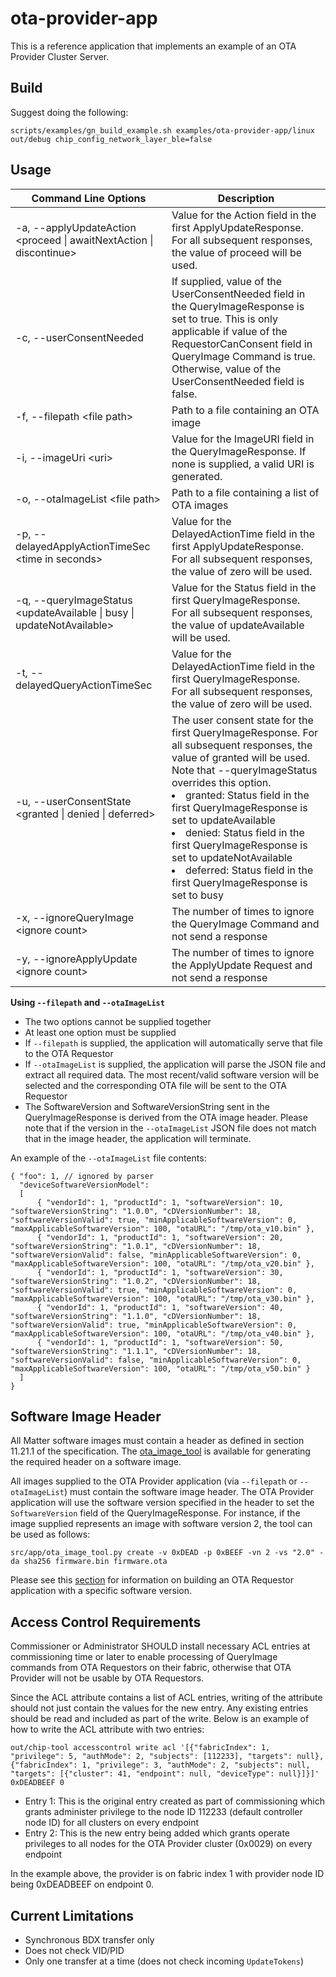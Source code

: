 # ota-provider-app

This is a reference application that implements an example of an OTA Provider
Cluster Server.

## Build

Suggest doing the following:

```
scripts/examples/gn_build_example.sh examples/ota-provider-app/linux out/debug chip_config_network_layer_ble=false
```

## Usage

| Command Line Options                                                     | Description                                                                                                                                                                                                                                                                                                                                                                                                                            |
| ------------------------------------------------------------------------ | -------------------------------------------------------------------------------------------------------------------------------------------------------------------------------------------------------------------------------------------------------------------------------------------------------------------------------------------------------------------------------------------------------------------------------------- |
| -a, --applyUpdateAction \<proceed \| awaitNextAction \| discontinue\>    | Value for the Action field in the first ApplyUpdateResponse.<br>For all subsequent responses, the value of proceed will be used.                                                                                                                                                                                                                                                                                                       |
| -c, --userConsentNeeded                                                  | If supplied, value of the UserConsentNeeded field in the QueryImageResponse is set to true. This is only applicable if value of the RequestorCanConsent field in QueryImage Command is true.<br>Otherwise, value of the UserConsentNeeded field is false.                                                                                                                                                                              |
| -f, --filepath \<file path\>                                             | Path to a file containing an OTA image                                                                                                                                                                                                                                                                                                                                                                                                 |
| -i, --imageUri \<uri\>                                                   | Value for the ImageURI field in the QueryImageResponse. If none is supplied, a valid URI is generated.                                                                                                                                                                                                                                                                                                                                 |
| -o, --otaImageList \<file path\>                                         | Path to a file containing a list of OTA images                                                                                                                                                                                                                                                                                                                                                                                         |
| -p, --delayedApplyActionTimeSec \<time in seconds\>                      | Value for the DelayedActionTime field in the first ApplyUpdateResponse.<br>For all subsequent responses, the value of zero will be used.                                                                                                                                                                                                                                                                                               |
| -q, --queryImageStatus \<updateAvailable \| busy \| updateNotAvailable\> | Value for the Status field in the first QueryImageResponse.<br>For all subsequent responses, the value of updateAvailable will be used.                                                                                                                                                                                                                                                                                                |
| -t, --delayedQueryActionTimeSec <time>                                   | Value for the DelayedActionTime field in the first QueryImageResponse.<br>For all subsequent responses, the value of zero will be used.                                                                                                                                                                                                                                                                                                |
| -u, --userConsentState \<granted \| denied \| deferred\>                 | The user consent state for the first QueryImageResponse. For all subsequent responses, the value of granted will be used.<br>Note that --queryImageStatus overrides this option.<li> granted: Status field in the first QueryImageResponse is set to updateAvailable <li> denied: Status field in the first QueryImageResponse is set to updateNotAvailable <li> deferred: Status field in the first QueryImageResponse is set to busy |
| -x, --ignoreQueryImage \<ignore count\>                                  | The number of times to ignore the QueryImage Command and not send a response                                                                                                                                                                                                                                                                                                                                                           |
| -y, --ignoreApplyUpdate \<ignore count\>                                 | The number of times to ignore the ApplyUpdate Request and not send a response                                                                                                                                                                                                                                                                                                                                                          |

**Using `--filepath` and `--otaImageList`**

-   The two options cannot be supplied together
-   At least one option must be supplied
-   If `--filepath` is supplied, the application will automatically serve that
    file to the OTA Requestor
-   If `--otaImageList` is supplied, the application will parse the JSON file
    and extract all required data. The most recent/valid software version will
    be selected and the corresponding OTA file will be sent to the OTA Requestor
-   The SoftwareVersion and SoftwareVersionString sent in the QueryImageResponse
    is derived from the OTA image header. Please note that if the version in the
    `--otaImageList` JSON file does not match that in the image header, the
    application will terminate.

An example of the `--otaImageList` file contents:

```
{ "foo": 1, // ignored by parser
  "deviceSoftwareVersionModel":
  [
      { "vendorId": 1, "productId": 1, "softwareVersion": 10, "softwareVersionString": "1.0.0", "cDVersionNumber": 18, "softwareVersionValid": true, "minApplicableSoftwareVersion": 0, "maxApplicableSoftwareVersion": 100, "otaURL": "/tmp/ota_v10.bin" },
      { "vendorId": 1, "productId": 1, "softwareVersion": 20, "softwareVersionString": "1.0.1", "cDVersionNumber": 18, "softwareVersionValid": false, "minApplicableSoftwareVersion": 0, "maxApplicableSoftwareVersion": 100, "otaURL": "/tmp/ota_v20.bin" },
      { "vendorId": 1, "productId": 1, "softwareVersion": 30, "softwareVersionString": "1.0.2", "cDVersionNumber": 18, "softwareVersionValid": true, "minApplicableSoftwareVersion": 0, "maxApplicableSoftwareVersion": 100, "otaURL": "/tmp/ota_v30.bin" },
      { "vendorId": 1, "productId": 1, "softwareVersion": 40, "softwareVersionString": "1.1.0", "cDVersionNumber": 18, "softwareVersionValid": true, "minApplicableSoftwareVersion": 0, "maxApplicableSoftwareVersion": 100, "otaURL": "/tmp/ota_v40.bin" },
      { "vendorId": 1, "productId": 1, "softwareVersion": 50, "softwareVersionString": "1.1.1", "cDVersionNumber": 18, "softwareVersionValid": false, "minApplicableSoftwareVersion": 0, "maxApplicableSoftwareVersion": 100, "otaURL": "/tmp/ota_v50.bin" }
  ]
}
```

## Software Image Header

All Matter software images must contain a header as defined in section 11.21.1
of the specification. The
[ota_image_tool](https://github.com/project-chip/connectedhomeip/blob/master/src/app/ota_image_tool.py)
is available for generating the required header on a software image.

All images supplied to the OTA Provider application (via `--filepath` or
`--otaImageList`) must contain the software image header. The OTA Provider
application will use the software version specified in the header to set the
`SoftwareVersion` field of the QueryImageResponse. For instance, if the image
supplied represents an image with software version 2, the tool can be used as
follows:

```
src/app/ota_image_tool.py create -v 0xDEAD -p 0xBEEF -vn 2 -vs "2.0" -da sha256 firmware.bin firmware.ota
```

Please see this
[section](https://github.com/project-chip/connectedhomeip/tree/master/examples/ota-requestor-app/linux#generate-images)
for information on building an OTA Requestor application with a specific
software version.

## Access Control Requirements

Commissioner or Administrator SHOULD install necessary ACL entries at
commissioning time or later to enable processing of QueryImage commands from OTA
Requestors on their fabric, otherwise that OTA Provider will not be usable by
OTA Requestors.

Since the ACL attribute contains a list of ACL entries, writing of the attribute
should not just contain the values for the new entry. Any existing entries
should be read and included as part of the write. Below is an example of how to
write the ACL attribute with two entries:

```
out/chip-tool accesscontrol write acl '[{"fabricIndex": 1, "privilege": 5, "authMode": 2, "subjects": [112233], "targets": null}, {"fabricIndex": 1, "privilege": 3, "authMode": 2, "subjects": null, "targets": [{"cluster": 41, "endpoint": null, "deviceType": null}]}]' 0xDEADBEEF 0
```

-   Entry 1: This is the original entry created as part of commissioning which
    grants administer privilege to the node ID 112233 (default controller node
    ID) for all clusters on every endpoint
-   Entry 2: This is the new entry being added which grants operate privileges
    to all nodes for the OTA Provider cluster (0x0029) on every endpoint

In the example above, the provider is on fabric index 1 with provider node ID
being 0xDEADBEEF on endpoint 0.

## Current Limitations

-   Synchronous BDX transfer only
-   Does not check VID/PID
-   Only one transfer at a time (does not check incoming `UpdateTokens`)
